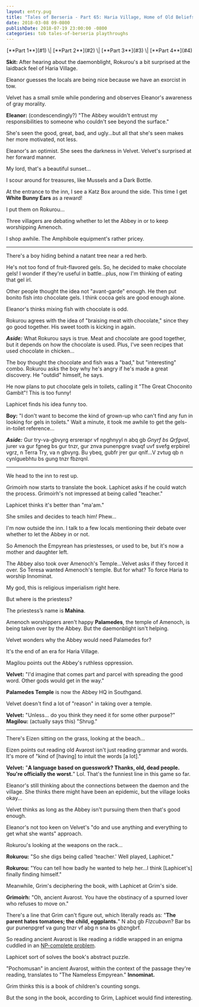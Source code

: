 ```yaml
---
layout: entry.pug
title: "Tales of Berseria - Part 65: Haria Village, Home of Old Beliefs"
date: 2018-03-08 09-0800
publishDate: 2018-07-19 23:00:00 -0800
categories: tob tales-of-berseria playthroughs
---
```


<p style="text-align: center;" markdown="1">[**Part 1**](#1) \| [**Part 2**](#2) \| [**Part 3**](#3) \| [**Part 4**](#4)</p>

<a name="1"></a>

**Skit:** After hearing about the daemonblight, Rokurou's a bit surprised at the laidback feel of Haria Village.

Eleanor guesses the locals are being nice because we have an exorcist in tow.

Velvet has a small smile while pondering and observes Eleanor's awareness of gray morality.

**Eleanor:** (condescendingly?) "The Abbey wouldn't entrust my responsibilities to someone who couldn't see beyond the surface."

She's seen the good, great, bad, and ugly...but all that she's seen makes her more motivated, not less.

Eleanor's an optimist. She sees the darkness in Velvet. Velvet's surprised at her forward manner.

My lord, that's a beautiful sunset...

I scour around for treasures, like Mussels and a Dark Bottle.

At the entrance to the inn, I see a Katz Box around the side. This time I get **White Bunny Ears** as a reward!

I put them on Rokurou...

Three villagers are debating whether to let the Abbey in or to keep worshipping Amenoch.

I shop awhile. The Amphibole equipment's rather pricey.

<a name="2"></a>

---

There's a boy hiding behind a natant tree near a red herb. 

He's not too fond of fruit-flavored gels. So, he decided to make chocolate gels! I wonder if they're useful in battle...plus, now I'm thinking of eating that gel irl.

Other people thought the idea not "avant-garde" enough. He then put bonito fish into chocolate gels. I think cocoa gels are good enough alone.

Eleanor's thinks mixing fish with chocolate is odd.

Rokurou agrees with the idea of "braising meat with chocolate," since they go good together. His sweet tooth is kicking in again.

***Aside:*** What Rokurou says is true. Meat and chocolate are good together, but it depends on how the chocolate is used. Plus, I've seen recipes that used chocolate in chicken...

The boy thought the chocolate and fish was a "bad," but "interesting" combo. Rokurou asks the boy why he's angry if he's made a great discovery. He "outdid" himself, he says.

He now plans to put chocolate gels in toilets, calling it "The Great Choconito Gambit"! This is too funny!

Laphicet finds his idea funny too.

**Boy:** "I don't want to become the kind of grown-up who can't find any fun in looking for gels in toilets." Wait a minute, it took me awhile to get the gels-in-toilet reference...

***Aside:*** Gur try-va-gbvyrg ersrerapr vf npghnyyl n abq gb *Gnyrf bs Qrfgval*, jurer va gur fgneg bs gur tnzr, gur znva punenpgre svaqf uvf svefg erpbirel vgrz, n Terra Try, va n gbvyrg. Bu ybeq, gubfr jrer gur qnlf...V zvtug qb n cynlguebhtu bs gung tnzr fbzrqnl.

<a name="3"></a>

---

We head to the inn to rest up.

Grimoirh now starts to translate the book. Laphicet asks if he could watch the process. Grimoirh's not impressed at being called "teacher."

Laphicet thinks it's better than "ma'am." 

She smiles and decides to teach him! Phew...

I'm now outside the inn. I talk to a few locals mentioning their debate over whether to let the Abbey in or not.

So Amenoch the Empyrean has priestesses, or used to be, but it's now a mother and daughter left.

The Abbey also took over Amenoch's Temple...Velvet asks if they forced it over. So Teresa wanted Amenoch's temple. But for what? To force Haria to worship Innominat.

My god, this is religious imperialism right here.

But where is the priestess?

The priestess’s name is **Mahina**.

Amenoch worshippers aren't happy **Palamedes**, the temple of Amenoch, is being taken over by the Abbey. But the daemonblight isn't helping.

Velvet wonders why the Abbey would need Palamedes for?

It's the end of an era for Haria Village.

Magilou points out the Abbey's ruthless oppression.

**Velvet:** "I'd imagine that comes part and parcel with spreading the good word. Other gods would get in the way."

**Palamedes Temple** is now the Abbey HQ in Southgand.

Velvet doesn't find a lot of "reason" in taking over a temple.

**Velvet:** "Unless... do you think they need it for some other purpose?"<br/>
**Magilou:** (actually says this) "Shrug."

<a name="4"></a>

---

There's Eizen sitting on the grass, looking at the beach...

Eizen points out reading old Avarost isn't just reading grammar and words. It's more of "kind of [having] to intuit the words [a lot]."

**Velvet:** "**A language based on guesswork? Thanks, old, dead people. You're officially the worst.**" Lol. That's the funniest line in this game so far.

Eleanor's still thinking about the connections between the daemon and the village. She thinks there might have been an epidemic, but the village looks okay...

Velvet thinks as long as the Abbey isn't pursuing them then that's good enough.

Eleanor's not too keen on Velvet's "do and use anything and everything to get what she wants" approach.

Rokurou's looking at the weapons on the rack...

**Rokurou:** "So she digs being called 'teacher.' Well played, Laphicet."

**Rokurou:** "You can tell how badly he wanted to help her...I think [Laphicet's] finally finding himself."

Meanwhile, Grim's deciphering the book, with Laphicet at Grim's side.

**Grimoirh:** "Oh, ancient Avarost. You have the obstinacy of a spurned lover who refuses to move on."

There's a line that Grim can't figure out, which literally reads as: "**The parent hates tomatoes; the child, eggplants.**" N abq gb *Flzcubavn*? Bar bs gur punenpgref va gung tnzr vf abg n sna bs gbzngbrf.

So reading ancient Avarost is like reading a riddle wrapped in an enigma cuddled in an <a href="https://en.wikipedia.org/wiki/NP-completeness">NP-complete problem</a>.

Laphicet sort of solves the book's abstract puzzle.

"Pochomusan" in ancient Avarost, within the context of the passage they're reading, translates to "The Nameless Empyrean." **Innominat.**

Grim thinks this is a book of children's counting songs.

But the song in the book, according to Grim, Laphicet would find interesting.